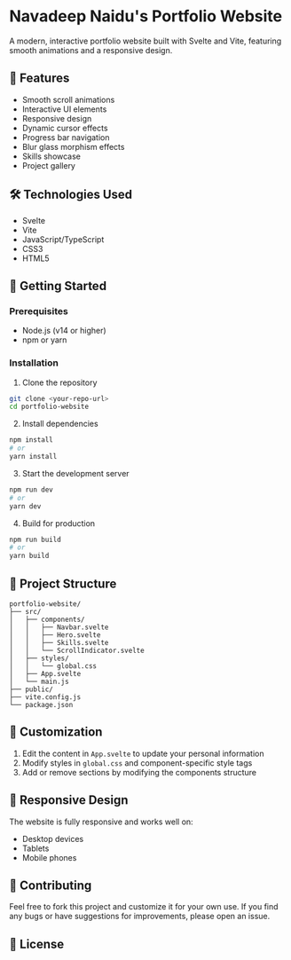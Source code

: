 # Navadeep Naidu's Portfolio Website

A modern, interactive portfolio website built with Svelte and Vite, featuring smooth animations and a responsive design.

## 🌟 Features

- Smooth scroll animations
- Interactive UI elements
- Responsive design
- Dynamic cursor effects
- Progress bar navigation
- Blur glass morphism effects
- Skills showcase
- Project gallery

## 🛠️ Technologies Used

- Svelte
- Vite
- JavaScript/TypeScript
- CSS3
- HTML5

## 🚀 Getting Started

### Prerequisites

- Node.js (v14 or higher)
- npm or yarn

### Installation

1. Clone the repository
```bash
git clone <your-repo-url>
cd portfolio-website
```

2. Install dependencies
```bash
npm install
# or
yarn install
```

3. Start the development server
```bash
npm run dev
# or
yarn dev
```

4. Build for production
```bash
npm run build
# or
yarn build
```

## 🎨 Project Structure

```
portfolio-website/
├── src/
│   ├── components/
│   │   ├── Navbar.svelte
│   │   ├── Hero.svelte
│   │   ├── Skills.svelte
│   │   └── ScrollIndicator.svelte
│   ├── styles/
│   │   └── global.css
│   ├── App.svelte
│   └── main.js
├── public/
├── vite.config.js
└── package.json
```

## 🔧 Customization

1. Edit the content in `App.svelte` to update your personal information
2. Modify styles in `global.css` and component-specific style tags
3. Add or remove sections by modifying the components structure

## 📱 Responsive Design

The website is fully responsive and works well on:
- Desktop devices
- Tablets
- Mobile phones

## 🤝 Contributing

Feel free to fork this project and customize it for your own use. If you find any bugs or have suggestions for improvements, please open an issue.

## 📄 License
